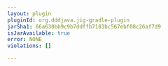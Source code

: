 ```yaml
---
layout: plugin
pluginId: org.dddjava.jig-gradle-plugin
jarSha1: 66a630bb9c9b7ddffb7183bc567ebf08c26af7d9
isJarAvailable: true
error: NONE
violations: []

---
```

